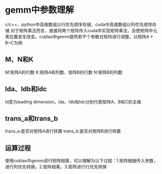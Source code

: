 # gemm中参数理解
c/c++、python中高维数组以行优先顺序存储，cuda中高维数组以列优先顺序存储.对于矩阵乘法而言，直接将两个矩阵传入cuda中实现矩阵乘法，会使矩阵中元素位置发生改变。cublas中gemm提供若干个参数对矩阵进行调整。以矩阵A * B=C为例
## M、N和K
M:矩阵A的行数
K:矩阵A和列数、矩阵B的行数
N:矩阵B的列数
## lda、ldb和ldc
ld意为leading dimension，lda、ldb和ldc分别代表矩阵A、B和C的主维
## trans_a和trans_b
trans_a:是否对矩阵A进行转置
trans_b:是否对矩阵B进行转置
## 运算过程
使用cublas中gemm进行矩阵相乘，可以理解为以下过程：1.矩阵根据传入参数，进行列优先转换。2.矩阵相乘。3.矩阵进行行优先转换
### 
